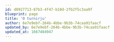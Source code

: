 ```yaml
---
id: d8927713-87b3-4f47-b10d-2fb2f5c3aa9f
blueprint: page
title: 'O turnirju'
author: 6e7e9ebf-264b-4bbe-9b3b-74caa91faacf
updated_by: 6e7e9ebf-264b-4bbe-9b3b-74caa91faacf
updated_at: 1667484947
---
```

